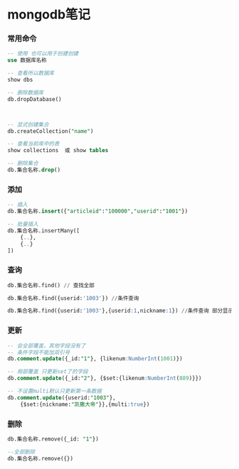 # mongodb笔记

### 常用命令



```sql
-- 使用 也可以用于创建创建
use 数据库名称

-- 查看所以数据库
show dbs

-- 删除数据库
db.dropDatabase()



-- 显式创建集合
db.createCollection("name") 

-- 查看当前库中的表
show collections  或 show tables  

-- 删除集合
db.集合名称.drop()
```



### 添加

```sql
-- 插入
db.集合名称.insert({"articleid":"100000","userid":"1001"}) 

-- 批量插入
db.集合名称.insertMany([
	{..},
	{..}
]) 
```



### **查询**

```sql
db.集合名称.find() // 查找全部

db.集合名称.find({userid:'1003'}) //条件查询

db.集合名称.find({userid:'1003'},{userid:1,nickname:1}) //条件查询 部分显示 设置0为不显示
```



### 更新

```sql
-- 会全部覆盖，其他字段没有了
-- 条件字段不能加双引号
db.comment.update({_id:"1"}, {likenum:NumberInt(1001)}) 

-- 局部覆盖 只更新set了的字段
db.comment.update({_id:"2"}, {$set:{likenum:NumberInt(889)}}) 

-- 不设置multi默认只更新第一条数据
db.comment.update({userid:"1003"},
	{$set:{nickname:"凯撒大帝"}},{multi:true}) 
```





### **删除**

```sql
db.集合名称.remove({_id: "1"}) 

--全部删除
db.集合名称.remove({}) 
```



